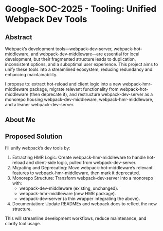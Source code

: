 # Google-SOC-2025 - Tooling: Unified Webpack Dev Tools

## Abstract

Webpack’s development tools—webpack-dev-server, webpack-hot-middleware, and webpack-dev-middleware—are essential for local development, but their fragmented structure leads to duplication, inconsistent options, and a suboptimal user experience. This project aims to unify these tools into a streamlined ecosystem, reducing redundancy and enhancing maintainability.

I propose to: extract hot-reload and client logic into a new webpack-hmr-middleware package, migrate relevant functionality from webpack-hot-middleware (then deprecate it), and restructure webpack-dev-server as a monorepo housing webpack-dev-middleware, webpack-hmr-middleware, and a leaner webpack-dev-server.

## About Me

## Proposed Solution
I’ll unify webpack’s dev tools by:

1. Extracting HMR Logic: Create webpack-hmr-middleware to handle hot-reload and client-side logic, pulled from webpack-dev-server.
2. Migrating and Deprecating: Move webpack-hot-middleware’s relevant features to webpack-hmr-middleware, then mark it deprecated.
3. Monorepo Structure: Transform webpack-dev-server into a monorepo with:
   * webpack-dev-middleware (existing, unchanged).
   * webpack-hmr-middleware (new HMR package).
   * webpack-dev-server (a thin wrapper integrating the above).
4. Documentation: Update READMEs and webpack docs to reflect the new structure.
   
This will streamline development workflows, reduce maintenance, and clarify tool usage.



